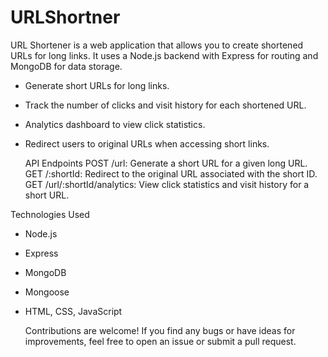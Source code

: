 ﻿# URLShortner

URL Shortener is a web application that allows you to create shortened URLs for long links. It uses a Node.js backend with Express for routing and MongoDB for data storage.

- Generate short URLs for long links.
- Track the number of clicks and visit history for each shortened URL.
- Analytics dashboard to view click statistics.
- Redirect users to original URLs when accessing short links.


  API Endpoints
POST /url: Generate a short URL for a given long URL.
GET /:shortId: Redirect to the original URL associated with the short ID.
GET /url/:shortId/analytics: View click statistics and visit history for a short URL.


Technologies Used
- Node.js
- Express
- MongoDB
- Mongoose
- HTML, CSS, JavaScript


  Contributions are welcome! If you find any bugs or have ideas for improvements, feel free to open an issue or submit a pull request.
